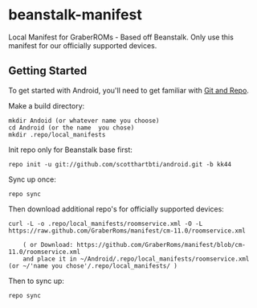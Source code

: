 beanstalk-manifest
======================

Local Manifest for GraberROMs - Based off Beanstalk. 
Only use this manifest for our officially supported devices.

Getting Started
---------------

To get started with Android, you'll need to get
familiar with [Git and Repo](http://source.android.com/download/using-repo).

Make a build directory:

	mkdir Andoid (or whatever name you choose)
	cd Android (or the name  you chose)
	mkdir .repo/local_manifests

Init repo only for Beanstalk base first:

    repo init -u git://github.com/scotthartbti/android.git -b kk44

Sync up once:

    repo sync

Then download additional repo's for officially supported devices:

    curl -L -o .repo/local_manifests/roomservice.xml -O -L https://raw.github.com/GraberRoms/manifest/cm-11.0/roomservice.xml
 
    	( or Download: https://github.com/GraberRoms/manifest/blob/cm-11.0/roomservice.xml
		and place it in ~/Android/.repo/local_manifests/roomservice.xml (or ~/'name you chose'/.repo/local_manifests/ )

Then to sync up:

    repo sync
